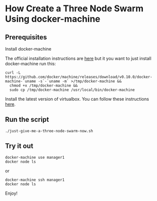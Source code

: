 # How Create a Three Node Swarm Using docker-machine

## Prerequisites

Install docker-machine

The official installation instructions are [here](https://docs.docker.com/machine/install-machine/) but it you want to just install docker-machine run this:
```
curl -L https://github.com/docker/machine/releases/download/v0.10.0/docker-machine-`uname -s`-`uname -m` >/tmp/docker-machine &&
  chmod +x /tmp/docker-machine &&
  sudo cp /tmp/docker-machine /usr/local/bin/docker-machine
```

Install the latest version of virtualbox.  You can follow these instructions [here](https://tecadmin.net/install-oracle-virtualbox-on-ubuntu/).

## Run the script
`./just-give-me-a-three-node-swarm-now.sh`

## Try it out
```
docker-machine use manager1
docker node ls
```

or

```
docker-machine ssh manager1
docker node ls
```

Enjoy!
